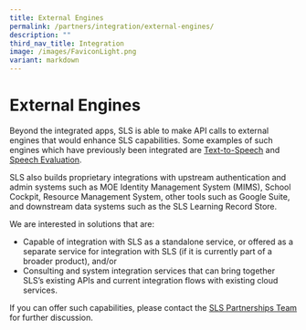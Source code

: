 ```yaml
---
title: External Engines
permalink: /partners/integration/external-engines/
description: ""
third_nav_title: Integration
image: /images/FaviconLight.png
variant: markdown
---
```

<h1 id="external-engines">External Engines</h1>
<p>Beyond the integrated apps, SLS is able to make API calls to external engines that would enhance SLS capabilities. Some examples of such engines which have previously been integrated are <a target="_blank" href="/teacher-user-guide/author/text-to-speech-tts/">Text-to-Speech</a> and <a target="_blank" href="/teacher-user-guide/author/speech-evaluation/">Speech Evaluation</a>.</p>
<p>SLS also builds proprietary integrations with upstream authentication and admin systems such as MOE Identity Management System (MIMS), School Cockpit, Resource Management System, other tools such as Google Suite, and downstream data systems such as the SLS Learning Record Store.</p>
<p>We are interested in solutions that are:</p>
<ul>
<li>Capable of integration with SLS as a standalone service, or offered as a separate service for integration with SLS (if it is currently part of a broader product), and/or</li>
<li>Consulting and system integration services that can bring together SLS’s existing APIs and current integration flows with existing cloud services.</li>
</ul>
<p>If you can offer such capabilities, please contact the <a target="_blank" href="https://go.gov.sg/sls-partnerships-contact">SLS Partnerships Team</a> for further discussion.</p>